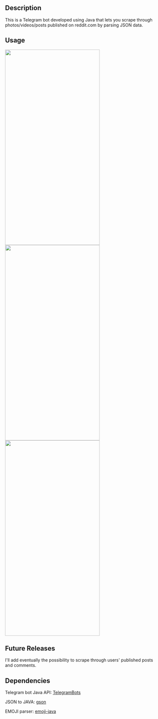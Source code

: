 ## Description
This is a Telegram bot developed using Java that lets you scrape through photos/videos/posts published on reddit.com 
by parsing JSON data.

## Usage

<a href=url>
 <img src="https://github.com/CDOrtona/RedditToTelegram/blob/master/files/photo_2021-02-06_22-34-12.jpg" alight="left" width="310" height="640" >
 <img src="https://github.com/CDOrtona/RedditToTelegram/blob/master/files/photo_2021-02-06_22-34-14.jpg" width="310" height="640">
 <img src="https://github.com/CDOrtona/RedditToTelegram/blob/master/files/photo_2021-02-06_22-34-16.jpg" aligh="right" width="310" height="640">
</a>

## Future Releases
I'll add eventually the possibility to scrape through users' published posts and comments.

## Dependencies
Telegram bot Java API: [TelegramBots](https://github.com/rubenlagus/TelegramBot)

JSON to JAVA: [gson](https://github.com/google/gson)

EMOJI parser: [emoji-java](https://github.com/vdurmont/emoji-java)

 







